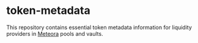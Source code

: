 # token-metadata

This repository contains essential token metadata information for liquidity providers in [Meteora](https://app.meteora.ag/) pools and vaults.

